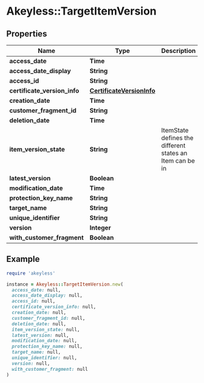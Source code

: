 # Akeyless::TargetItemVersion

## Properties

| Name | Type | Description | Notes |
| ---- | ---- | ----------- | ----- |
| **access_date** | **Time** |  | [optional] |
| **access_date_display** | **String** |  | [optional] |
| **access_id** | **String** |  | [optional] |
| **certificate_version_info** | [**CertificateVersionInfo**](CertificateVersionInfo.md) |  | [optional] |
| **creation_date** | **Time** |  | [optional] |
| **customer_fragment_id** | **String** |  | [optional] |
| **deletion_date** | **Time** |  | [optional] |
| **item_version_state** | **String** | ItemState defines the different states an Item can be in | [optional] |
| **latest_version** | **Boolean** |  | [optional] |
| **modification_date** | **Time** |  | [optional] |
| **protection_key_name** | **String** |  | [optional] |
| **target_name** | **String** |  | [optional] |
| **unique_identifier** | **String** |  | [optional] |
| **version** | **Integer** |  | [optional] |
| **with_customer_fragment** | **Boolean** |  | [optional] |

## Example

```ruby
require 'akeyless'

instance = Akeyless::TargetItemVersion.new(
  access_date: null,
  access_date_display: null,
  access_id: null,
  certificate_version_info: null,
  creation_date: null,
  customer_fragment_id: null,
  deletion_date: null,
  item_version_state: null,
  latest_version: null,
  modification_date: null,
  protection_key_name: null,
  target_name: null,
  unique_identifier: null,
  version: null,
  with_customer_fragment: null
)
```

